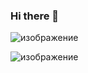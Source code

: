 ### Hi there 👋

<!--
**Radovenchyk/Radovenchyk** is a ✨ _special_ ✨ repository because its `README.md` (this file) appears on your GitHub profile.

Here are some ideas to get you started:

- 🔭 I’m currently working on ...
- 🌱 I’m currently learning ...
- 👯 I’m looking to collaborate on ...
- 🤔 I’m looking for help with ...
- 💬 Ask me about ...
- 📫 How to reach me: ...
- 😄 Pronouns: ...
- ⚡ Fun fact: ...
-->

![изображение](https://user-images.githubusercontent.com/107338472/211013378-5ee02e9e-3b58-4b4b-9654-303cda56f6a9.png)

![изображение](https://user-images.githubusercontent.com/107338472/211310801-c9758436-41c5-4ea9-b11b-da4e800017ad.png)

